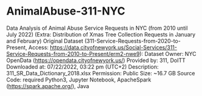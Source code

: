 # AnimalAbuse-311-NYC
Data Analysis of Animal Abuse Service Requests in NYC (from 2010 until July 2022)
(Extra: Distribution of Xmas Tree Collection Requests in January and February)
Original Dataset (311-Service-Requests-from-2020-to-Present, Access: https://data.cityofnewyork.us/Social-Services/311-Service-Requests-from-2010-to-Present/erm2-nwe9):
    Dataset Owner: NYC OpenData (https://opendata.cityofnewyork.us/)
    Provided by: 311, DoITT
    Downloaded at: 07/22/2022, 03:22 pm (UTC+2)
    Description: 311_SR_Data_Dictionary_2018.xlsx
    Permission: Public
    Size: ~16.7 GB
Source Code:
    required Python3, Jupyter Notebook, ApacheSpark (https://spark.apache.org/), Java
